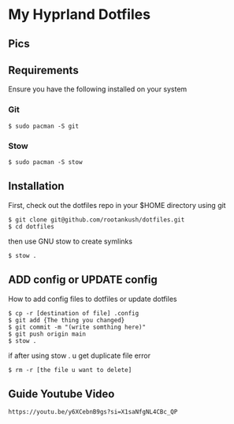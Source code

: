 # My Hyprland Dotfiles

## Pics

## Requirements

Ensure you have the following installed on your system

### Git

```
$ sudo pacman -S git
```

### Stow

```
$ sudo pacman -S stow
```

## Installation

First, check out the dotfiles repo in your $HOME directory using git

```
$ git clone git@github.com/rootankush/dotfiles.git
$ cd dotfiles
```

then use GNU stow to create symlinks

```
$ stow .
```

## ADD config or UPDATE config

How to add config files to dotfiles or update dotfiles

```
$ cp -r [destination of file] .config
$ git add {The thing you changed}
$ git commit -m "(write somthing here)"
$ git push origin main
$ stow .
```

if after using stow . u get duplicate file error

```
$ rm -r [the file u want to delete]
```

## Guide Youtube Video

```
https://youtu.be/y6XCebnB9gs?si=X1saNfgNL4CBc_QP
```
